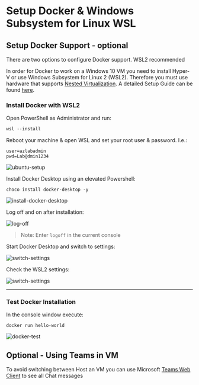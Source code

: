 # Setup Docker & Windows Subsystem for Linux WSL

## Setup Docker Support - optional

There are two options to configure Docker support. WSL2 recommended

In order for Docker to work on a Windows 10 VM you need to install Hyper-V or use Windows Subsystem for Linux 2 (WSL2). Therefore you must use hardware that supports [Nested Virtualization](https://docs.microsoft.com/en-us/azure/lab-services/how-to-enable-nested-virtualization-template-vm). A detailed Setup Guide can be found [here](https://github.com/alexander-kastil/ClassSetup).

### Install Docker with WSL2

Open PowerShell as Administrator and run:

```powershell
wsl --install
```

Reboot your machine & open WSL and set your root user & password. I.e.:

```
user=azlabadmin
pwd=Lab@dmin1234
```

![ubuntu-setup](_images/ubuntu-setup.jpg)

Install Docker Desktop using an elevated Powershell:

```
choco install docker-desktop -y
```

![install-docker-desktop](_images/install-docker-desktop.jpg)

Log off and on after installation:

![log-off](_images/log-off.jpg)

> Note: Enter `logoff` in the current console

Start Docker Desktop and switch to settings:

![switch-settings](_images/switch-settings.jpg)

Check the WSL2 settings:

![switch-settings](_images/docker-settings-wsl.jpg)

---

### Test Docker Installation

In the console window execute:

```
docker run hello-world
```

![docker-test](_images/docker-test.png)

## <a id="teams">Optional - Using Teams in VM</a>

To avoid switching between Host an VM you can use Microsoft [Teams Web Client](http://teams.microsoft.com) to see all Chat messages
